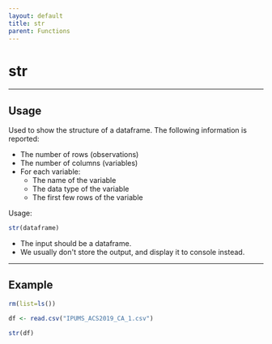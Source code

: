 ```yaml
---
layout: default
title: str
parent: Functions
---
```


# str

---

## Usage

Used to show the structure of a dataframe. The following information is reported:
- The number of rows (observations)
- The number of columns (variables)
- For each variable:
    - The name of the variable
    - The data type of the variable
    - The first few rows of the variable

Usage:
```r
str(dataframe)
```

- The input should be a dataframe.
- We usually don't store the output, and display it to console instead.

---

## Example

```r
rm(list=ls())

df <- read.csv("IPUMS_ACS2019_CA_1.csv")

str(df)
```

 
